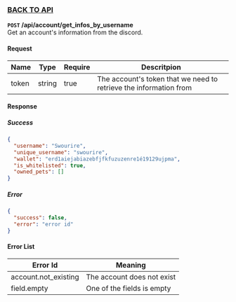 ### [BACK TO API](../../API.md)

**``POST`` /api/account/get_infos_by_username**  
Get an account's information from the discord.

#### Request
| Name  | Type   | Require | Descritpion                                                       |
| ----- | ------ | ------- | ----------------------------------------------------------------- |
| token | string | true    | The account's token that we need to retrieve the information from |

#### Response
##### Success
```json
{
  "username": "Swourire",
  "unique_username": "swourire",
  "wallet": "erd1aiejabiazebfjfkfuzuzenre1é19129ujpma",
  "is_whitelisted": true,
  "owned_pets": []
}
```

##### Error
```json
{
  "success": false,
  "error": "error id"
}
```

#### Error List
| Error Id             | Meaning                    |
| -------------------- | -------------------------- |
| account.not_existing | The account does not exist |
| field.empty          | One of the fields is empty |